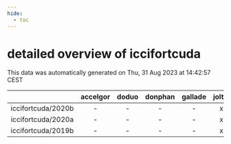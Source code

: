 ```yaml
---
hide:
  - toc
---
```


detailed overview of iccifortcuda
=================================


This data was automatically generated on Thu, 31 Aug 2023 at 14:42:57 CEST  

| |accelgor|doduo|donphan|gallade|joltik|skitty|swalot|victini|
| :---: | :---: | :---: | :---: | :---: | :---: | :---: | :---: | :---: |
|iccifortcuda/2020b|-|-|-|-|x|-|-|-|
|iccifortcuda/2020a|-|-|-|-|x|-|-|-|
|iccifortcuda/2019b|-|-|-|-|x|-|-|-|
